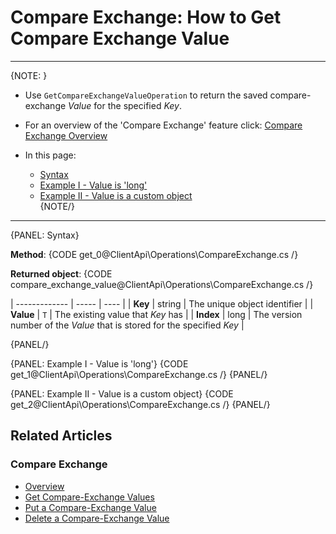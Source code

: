 # Compare Exchange: How to Get Compare Exchange Value

---

{NOTE: }

* Use `GetCompareExchangeValueOperation` to return the saved compare-exchange _Value_ for the specified _Key_.  

* For an overview of the 'Compare Exchange' feature click: [Compare Exchange Overview](../../../client-api/operations/compare-exchange/overview)

* In this page:  
  * [Syntax](../../../client-api/operations/compare-exchange/get-compare-exchange-value#syntax)  
  * [Example I - Value is 'long'](../../../client-api/operations/compare-exchange/get-compare-exchange-value#example-i---value-is-)  
  * [Example II - Value is a custom object](../../../client-api/operations/compare-exchange/get-compare-exchange-value#example-ii---value-is-a-custom-object)  
{NOTE/}

---

{PANEL: Syntax}

**Method**:
{CODE get_0@ClientApi\Operations\CompareExchange.cs /}

**Returned object**:
{CODE compare_exchange_value@ClientApi\Operations\CompareExchange.cs /}

| ------------- | ----- | ---- |
| **Key** | string | The unique object identifier |
| **Value** | `T` | The existing value that _Key_ has |
| **Index** | long |  The version number of the _Value_ that is stored for the specified _Key_ |

{PANEL/}

{PANEL: Example I - Value is 'long'} 
{CODE get_1@ClientApi\Operations\CompareExchange.cs /}
{PANEL/}

{PANEL: Example II - Value is a custom object} 
{CODE get_2@ClientApi\Operations\CompareExchange.cs /}
{PANEL/}

## Related Articles

### Compare Exchange

- [Overview](../../../client-api/operations/compare-exchange/overview)
- [Get Compare-Exchange Values](../../../client-api/operations/compare-exchange/get-compare-exchange-values)
- [Put a Compare-Exchange Value](../../../client-api/operations/compare-exchange/delete-compare-exchange-value)
- [Delete a Compare-Exchange Value](../../../client-api/operations/compare-exchange/delete-compare-exchange-value)
